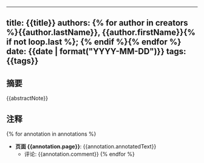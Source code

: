   ---
  title: {{title}}
  authors: {% for author in creators %}{{author.lastName}}, {{author.firstName}}{% if not loop.last %}; {% endif %}{% endfor %}
  date: {{date | format("YYYY-MM-DD")}}
  tags: {{tags}}
  ---

  ## 摘要
  {{abstractNote}}

  ## 注释
  {% for annotation in annotations %}
  - **页面 {{annotation.page}}**: {{annotation.annotatedText}}
    - 评论: {{annotation.comment}}
  {% endfor %}